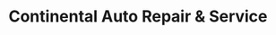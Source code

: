 ---
title: "Continental Auto Repair & Service"
url: /wenatchee/continental-auto-repair-and-service/
shop: car repair
---